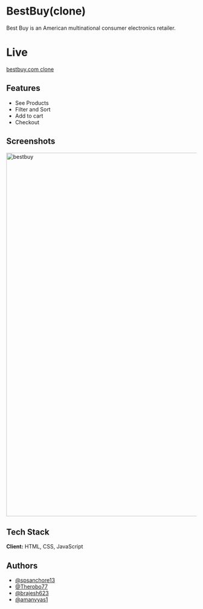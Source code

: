 # BestBuy(clone)

Best Buy is an American multinational consumer electronics retailer.

# Live
[bestbuy.com clone](https://helpful-queijadas-7df9c1.netlify.app/)

## Features

- See Products
- Filter and Sort
- Add to cart
- Checkout


## Screenshots

<img width="960" alt="bestbuy" src="https://user-images.githubusercontent.com/44722841/190205879-0bc965e7-d900-4631-b5f1-50729b3ae326.png">


## Tech Stack

**Client:** HTML, CSS, JavaScript



## Authors

- [@spsanchore13](https://github.com/spsanchore13)
- [@Therobo77](https://github.com/Therobo77)
- [@brajesh623](https://github.com/brajesh623)
- [@amanvyas1](https://github.com/amanvyas1)

